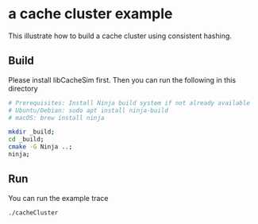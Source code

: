 # a cache cluster example
This illustrate how to build a cache cluster using consistent hashing.

## Build
Please install libCacheSim first.
Then you can run the following in this directory
```bash
# Prerequisites: Install Ninja build system if not already available
# Ubuntu/Debian: sudo apt install ninja-build
# macOS: brew install ninja

mkdir _build;
cd _build;
cmake -G Ninja ..;
ninja;
```


## Run
You can run the example trace
```bash
./cacheCluster
```

